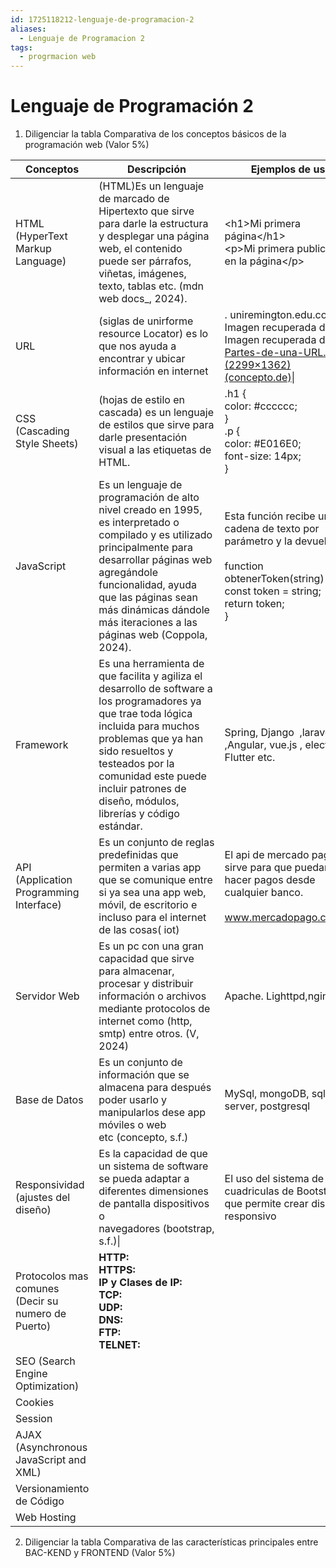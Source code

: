 ```yaml
---
id: 1725118212-lenguaje-de-programacion-2
aliases:
  - Lenguaje de Programacion 2
tags:
  - progrmacion web
---
```


# Lenguaje de Programación 2

1) Diligenciar la tabla Comparativa de los conceptos básicos de la programación web (Valor 5%)

| Conceptos                                          | Descripción                                                                                                                                                                                                                                                                           | Ejemplos de uso                                                                                                                                                                                                                                                                     |
| -------------------------------------------------- | ------------------------------------------------------------------------------------------------------------------------------------------------------------------------------------------------------------------------------------------------------------------------------------- | ----------------------------------------------------------------------------------------------------------------------------------------------------------------------------------------------------------------------------------------------------------------------------------- |
| HTML (HyperText Markup Language)                   | (HTML)Es un lenguaje de marcado de Hipertexto que sirve para darle la estructura y desplegar una página web, el contenido puede ser párrafos, viñetas, imágenes, texto, tablas etc. (mdn web docs_, 2024).                                                                            | &lt;h1&gt;Mi primera página&lt;/h1&gt;<br>&lt;p&gt;Mi primera publicación en la página&lt;/p&gt;                                                                                                                                                                                    |
| URL                                                | (siglas de unirforme resource Locator) es lo que nos ayuda a encontrar y ubicar información en internet                                                                                                                                                                               | <www>. uniremington.edu.co![](file:///C:/Users/jhoan/AppData/Local/Temp/msohtmlclip1/01/clip_image002.jpg)<br>Imagen recuperada de: Imagen recuperada de: [Partes-de-una-URL.png (2299×1362) (concepto.de)](https://concepto.de/wp-content/uploads/2018/10/Partes-de-una-URL.png)\| |
| CSS (Cascading Style Sheets)                       | (hojas de estilo en cascada) es un lenguaje de estilos que sirve para darle presentación visual a las etiquetas de HTML.                                                                                                                                                              | .h1 { <br>color: #cccccc;<br> } <br>.p { <br>color: #E016E0; <br>font-size: 14px; <br>}                                                                                                                                                                                             |
| JavaScript                                         | Es un lenguaje de programación de alto nivel creado en 1995, es interpretado o compilado y es utilizado principalmente para desarrollar páginas web agregándole funcionalidad, ayuda que las páginas sean más dinámicas dándole más iteraciones a las páginas web (Coppola, 2024).    | Esta función recibe una cadena de texto por parámetro y la devuelve<br><br>function obtenerToken(string) { <br>const token = string; <br>return token;<br>}                                                                                                                         |
| Framework                                          | Es una herramienta de que facilita y agiliza el desarrollo de software a los programadores ya que trae toda lógica incluida para muchos problemas que ya han sido resueltos y testeados por la comunidad este puede incluir patrones de diseño, módulos, librerías y código estándar. | Spring, Django  ,laravel ,Angular, vue.js , electron, Flutter etc.                                                                                                                                                                                                                  |
| API (Application Programming Interface)            | Es un conjunto de reglas predefinidas que permiten a varias app que se comunique entre si ya sea una app web, móvil, de escritorio e incluso para el internet de las cosas( iot)                                                                                                      | El api de mercado pago que sirve para que puedan hacer pagos desde cualquier banco.<br><br>www.mercadopago.com.mx                                                                                                                                                                   |
| Servidor Web                                       | Es un pc con una gran capacidad que sirve para almacenar, procesar y distribuir información o archivos mediante protocolos de internet como (http, smtp) entre otros. (V, 2024)                                                                                                       | Apache. Lighttpd,nginx                                                                                                                                                                                                                                                              |
| Base de Datos                                      | Es un conjunto de información que se almacena para después poder usarlo y manipularlos dese app móviles o web etc (concepto, s.f.)                                                                                                                                                    | MySql, mongoDB, sql server, postgresql                                                                                                                                                                                                                                              |
| Responsividad (ajustes del diseño)                 | Es la capacidad de que un sistema de software se pueda adaptar a diferentes dimensiones de pantalla dispositivos o navegadores (bootstrap, s.f.)\|                                                                                                                                    | El uso del sistema de cuadriculas de Bootstrap que permite crear diseño responsivo                                                                                                                                                                                                  |
| Protocolos mas comunes (Decir su numero de Puerto) | **HTTP:**<br>**HTTPS:** <br>**IP y Clases de IP:**<br>**TCP:**<br>**UDP:**<br>**DNS:**<br>**FTP:**<br>**TELNET:**<br>                                                                                                                                                                 |                                                                                                                                                                                                                                                                                     |
| SEO (Search Engine Optimization)                   |                                                                                                                                                                                                                                                                                       |                                                                                                                                                                                                                                                                                     |
| Cookies                                            |                                                                                                                                                                                                                                                                                       |                                                                                                                                                                                                                                                                                     |
| Session                                            |                                                                                                                                                                                                                                                                                       |                                                                                                                                                                                                                                                                                     |
| AJAX (Asynchronous JavaScript and XML)             |                                                                                                                                                                                                                                                                                       |                                                                                                                                                                                                                                                                                     |
| Versionamiento de Código                           |                                                                                                                                                                                                                                                                                       |                                                                                                                                                                                                                                                                                     |
| Web Hosting                                        |                                                                                                                                                                                                                                                                                       |                                                                                                                                                                                                                                                                                     |

2) Diligenciar la tabla Comparativa de las características principales entre BAC-KEND y FRONTEND (Valor 5%)
